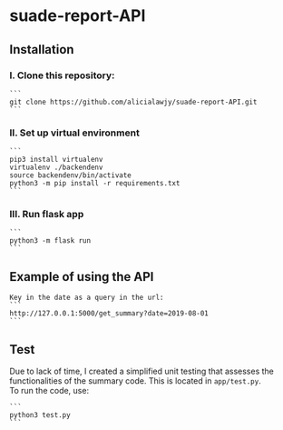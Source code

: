 # suade-report-API

## Installation
### I. Clone this repository: <br>
    ```
    git clone https://github.com/alicialawjy/suade-report-API.git
    ```

### II. Set up virtual environment
    ```
    pip3 install virtualenv
    virtualenv ./backendenv
    source backendenv/bin/activate
    python3 -m pip install -r requirements.txt
    ```

### III. Run flask app
    ```
    python3 -m flask run
    ```

## Example of using the API
    Key in the date as a query in the url:
    ```
    http://127.0.0.1:5000/get_summary?date=2019-08-01
    ```

## Test
Due to lack of time, I created a simplified unit testing that assesses the functionalities of the summary code.
This is located in `app/test.py`. </br>
To run the code, use: </br>

    ```
    python3 test.py
    ```